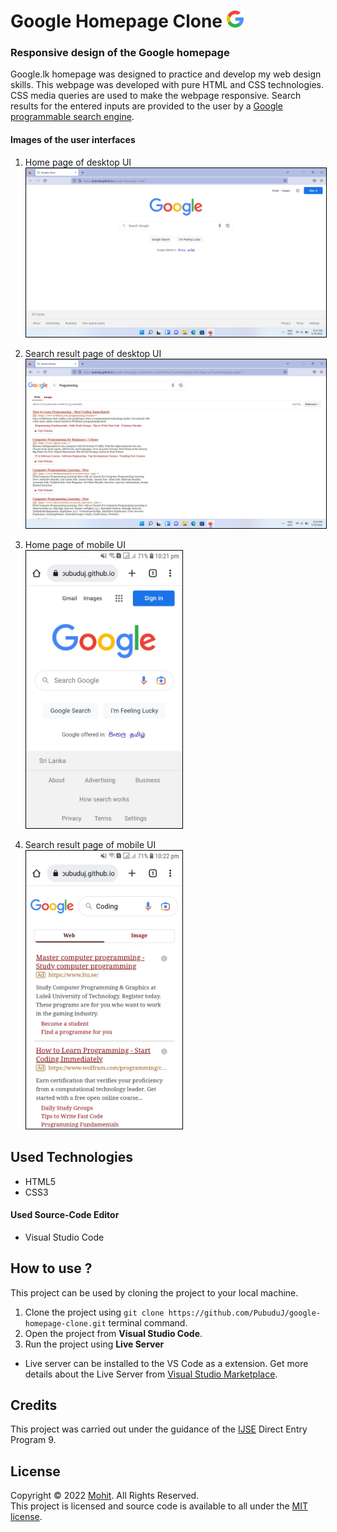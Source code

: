 # Google Homepage Clone <img src="assets/google-logo.png" alt="google-logo" width="27px"/>

### Responsive design of the Google homepage

Google.lk homepage was designed to practice and develop my 
web design skills. This webpage was developed with pure HTML and CSS technologies. 
CSS media queries are used to make the webpage responsive.
Search results for the entered inputs are provided to the user by a 
[Google programmable search engine](https://programmablesearchengine.google.com/about/).

#### Images of the user interfaces
1. Home page of desktop UI<br>
   <img src="assets/desktop-home.png" alt="desktop-home" style="border:1px solid black;" width="500px"/>

2. Search result page of desktop UI<br>
   <img src="assets/desktop-search.png" alt="desktop-search" style="border:1px solid black;" width="500px"/>

3. Home page of mobile UI<br>
   <img src="assets/mobile-home.jpg" alt="mobile-home" style="border:1px solid black;" width="250px"/>

4. Search result page of mobile UI<br>
   <img src="assets/mobile-search.jpg" alt="mobile-search" style="border:1px solid black;" width="250px"/>

## Used Technologies

- HTML5
- CSS3

#### Used Source-Code Editor
- Visual Studio Code

## How to use ?
This project can be used by cloning the
project to your local machine.

1. Clone the project using `git clone https://github.com/PubuduJ/google-homepage-clone.git` terminal command.
2. Open the project from **Visual Studio Code**.
3. Run the project using **Live Server**
- Live server can be installed to the VS Code as a extension. Get more details about the Live Server from [Visual Studio Marketplace](https://marketplace.visualstudio.com/items?itemName=ritwickdey.LiveServer).

## Credits
This project was carried out under the guidance of the [IJSE](https://www.ijse.lk/) Direct Entry Program 9.

## License
Copyright &copy; 2022 [Mohit](https://www.linkedin.com/in/imohitpatel/). All Rights Reserved.<br>
This project is licensed and source code is available to all under the [MIT license](LICENSE.txt).
